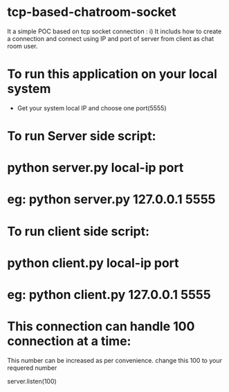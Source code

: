 # tcp-based-chatroom-socket
It a simple POC based on tcp socket connection :
i) It includs how to create a connection and connect using IP and port of server from client as chat room user.

# To run this application on your local system
* Get your system local IP and choose one port(5555)


# To run Server side script:
# python server.py local-ip port
# eg: python server.py 127.0.0.1 5555

# To run client side script:
# python client.py local-ip port
# eg: python client.py 127.0.0.1 5555


# This connection can handle 100 connection at a time:
This number can be increased as per convenience.
change this 100 to your requered number

server.listen(100)

